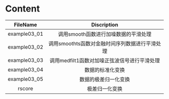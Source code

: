 # Content

| FileName | Discription |
| :-: | :-: |
| example03_01 | 调用smooth函数进行加噪数据的平滑处理 |
| example03_02 | 调用smoothts函数对金融时间序列数据进行平滑处理 |
| example03_03 | 调用medfilt1函数对加噪正弦波信号进行平滑处理 |
| example03_04| 数据的标准化变换 |
| example03_05| 数据的极差归一化变换 |
| rscore | 极差归一化变换 |
